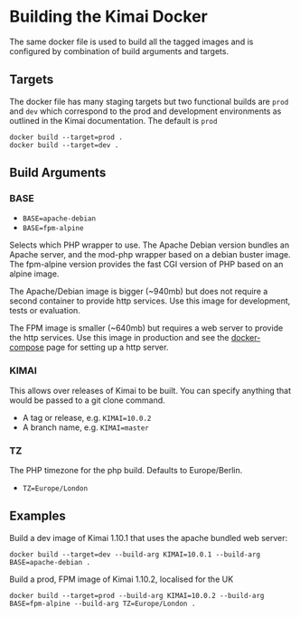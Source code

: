# Building the Kimai Docker

The same docker file is used to build all the tagged images and is configured by combination of build arguments and
targets.

## Targets

The docker file has many staging targets but two functional builds are `prod` and `dev` which correspond to the
prod and development environments as outlined in the Kimai documentation.  The default is `prod`

    docker build --target=prod .
    docker build --target=dev .

## Build Arguments

### BASE

  * `BASE=apache-debian`
  * `BASE=fpm-alpine`

Selects which PHP wrapper to use.  The Apache Debian version bundles an Apache server, and the mod-php wrapper based
on a debian buster image.  The fpm-alpine version provides the fast CGI version of PHP based on an alpine image.

The Apache/Debian image is bigger (~940mb) but does not require a second container to provide http services.  Use this
image for development, tests or evaluation.

The FPM image is smaller (~640mb) but requires a web server to provide the http services.  Use this image in production
and see the [docker-compose](docker-compose.md) page for setting up a http server.

### KIMAI

This allows over releases of Kimai to be built.  You can specify anything that would be passed to a git clone command.

  * A tag or release, e.g. `KIMAI=10.0.2`
  * A branch name, e.g. `KIMAI=master`

### TZ

The PHP timezone for the php build.  Defaults to Europe/Berlin.

  * `TZ=Europe/London`

## Examples

Build a dev image of Kimai 1.10.1 that uses the apache bundled web server:

    docker build --target=dev --build-arg KIMAI=10.0.1 --build-arg BASE=apache-debian .

Build a prod, FPM image of Kimai 1.10.2, localised for the UK

    docker build --target=prod --build-arg KIMAI=10.0.2 --build-arg BASE=fpm-alpine --build-arg TZ=Europe/London .

